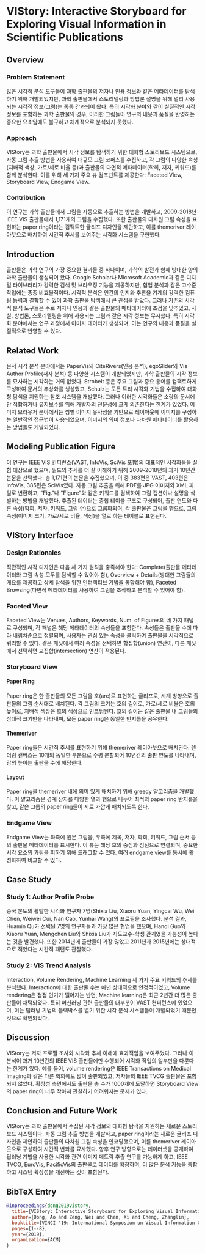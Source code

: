 # VIStory: Interactive Storyboard for Exploring Visual Information in Scientific Publications

## Overview

### Problem Statement
많은 시각적 분석 도구들이 과학 출판물의 저자나 인용 정보와 같은 메타데이터를 탐색하기 위해 개발되었지만, 과학 출판물에서 스토리텔링과 방법론 설명을 위해 널리 사용되는 시각적 정보(그림)는 종종 간과되어 왔다. 특히 시각화 분야와 같이 실질적인 시각 정보를 포함하는 과학 출판물의 경우, 이러한 그림들이 연구의 내용과 품질을 반영하는 중요한 요소임에도 불구하고 체계적으로 분석되지 못했다.

### Approach
VIStory는 과학 출판물에서 시각 정보를 탐색하기 위한 대화형 스토리보드 시스템으로, 자동 그림 추출 방법을 사용하여 대규모 그림 코퍼스를 수집하고, 각 그림의 다양한 속성(지배적 색상, 가로/세로 비율 등)과 출판물의 다면적 메타데이터(학회, 저자, 키워드)를 함께 분석한다. 이를 위해 세 가지 주요 뷰 컴포넌트를 제공한다: Faceted View, Storyboard View, Endgame View.

### Contribution
이 연구는 과학 출판물에서 그림을 자동으로 추출하는 방법을 개발하고, 2009-2018년 IEEE VIS 출판물에서 1,171개의 그림을 수집했다. 또한 출판물의 다차원 그림 속성을 표현하는 paper ring이라는 컴팩트한 글리프 디자인을 제안하고, 이를 themeriver 레이아웃으로 배치하여 시간적 추세를 보여주는 시각화 시스템을 구현했다.

## Introduction
출판물은 과학 연구의 가장 중요한 결과물 중 하나이며, 과학의 발전과 함께 방대한 양의 과학 출판물이 생성되어 왔다. Google Scholar나 Microsoft Academic과 같은 디지털 라이브러리가 강력한 검색 및 브라우징 기능을 제공하지만, 협업 분석과 같은 고수준 작업에는 종종 비효율적이다. 시각적 분석은 인간의 인지와 추론을 기계의 강력한 컴퓨팅 능력과 결합할 수 있어 과학 출판물 탐색에서 큰 관심을 받았다. 그러나 기존의 시각적 분석 도구들은 주로 저자나 인용과 같은 출판물의 메타데이터에 초점을 맞추었고, 사실, 방법론, 스토리텔링을 위해 사용되는 그림과 같은 시각 정보는 무시했다. 특히 시각화 분야에서는 연구 과정에서 이미지 데이터가 생성되며, 이는 연구의 내용과 품질을 실질적으로 반영할 수 있다.

## Related Work
문서 시각 분석 분야에서는 PaperVis와 CiteRivers(인용 분석), egoSlider와 Vis Author Profile(저자 분석) 등 다양한 시스템이 개발되었지만, 과학 출판물의 시각 정보를 묘사하는 시각화는 거의 없었다. Strobelt 등은 주요 그림과 중요 용어를 컴팩트하게 구성하여 문서의 추상화를 생성했고, Schulz는 모든 트리 시각화 기법을 수집하여 대화형 탐색을 지원하는 참조 시스템을 개발했다. 그러나 이러한 시각화들은 소량의 문서에만 적합하거나 유지보수를 위해 개발자의 전문성에 크게 의존한다는 한계가 있었다. 이미지 브라우저 분야에서는 쌍별 이미지 유사성을 기반으로 레이아웃에 이미지를 구성하는 일반적인 접근법이 사용되었으며, 이미지의 의미 정보나 다차원 메타데이터를 활용하는 방법들도 개발되었다.

## Modeling Publication Figure
이 연구는 IEEE VIS 컨퍼런스(VAST, InfoVis, SciVis 포함)의 대표적인 시각화들을 실험 대상으로 했으며, 필드의 추세를 더 잘 이해하기 위해 2009-2018년의 과거 10년간 논문을 선택했다. 총 1,171편의 논문을 수집했으며, 이 중 383편은 VAST, 403편은 InfoVis, 385편은 SciVis였다. 자동 그림 추출을 위해 PDF를 JPG 이미지와 XML 파일로 변환하고, "Fig."나 "Figure"와 같은 키워드를 검색하여 그림 캡션이나 설명을 식별하는 방법을 개발했다. 추출된 데이터는 중첩 테이블 구조로 구성되어, 출판 연도와 다른 속성(학회, 저자, 키워드, 그림 수)으로 그룹화되며, 각 출판물은 그림을 행으로, 그림 속성(이미지 크기, 가로/세로 비율, 색상)을 열로 하는 테이블로 표현된다.

## VIStory Interface
### Design Rationales
직관적인 시각 디자인은 다음 세 가지 원칙을 충족해야 한다: Complete(출판물 메타데이터와 그림 속성 모두를 탐색할 수 있어야 함), Overview + Details(방대한 그림들의 개요를 제공하고 상세 탐색을 위한 인터랙티브 기법을 통합해야 함), Faceted Browsing(다면적 메타데이터를 사용하여 그림을 조작하고 분석할 수 있어야 함).

### Faceted View
Faceted View는 Venues, Authors, Keywords, Num. of Figures의 네 가지 패널로 구성되며, 각 패널은 해당 메타데이터의 속성들을 포함한다. 속성들은 출판물 수에 따라 내림차순으로 정렬되며, 사용자는 관심 있는 속성을 클릭하여 출판물을 시각적으로 쿼리할 수 있다. 같은 패싯에서 여러 속성을 선택하면 합집합(union) 연산이, 다른 패싯에서 선택하면 교집합(intersection) 연산이 적용된다.

### Storyboard View
#### Paper Ring
Paper ring은 한 출판물의 모든 그림을 호(arc)로 표현하는 글리프로, 시계 방향으로 출판물의 그림 순서대로 배치된다. 각 그림의 크기는 호의 길이로, 가로/세로 비율은 호의 높이로, 지배적 색상은 호의 색상으로 인코딩된다. 호의 길이는 같은 출판물 내 그림들의 상대적 크기만을 나타내며, 모든 paper ring은 동일한 반지름을 공유한다.

#### Themeriver
Paper ring들은 시간적 추세를 표현하기 위해 themeriver 레이아웃으로 배치된다. 렌더링 캔버스는 10개의 동일한 부분으로 수평 분할되어 10년간의 출판 연도를 나타내며, 강의 높이는 출판물 수에 해당한다.

#### Layout
Paper ring을 themeriver 내에 의미 있게 배치하기 위해 greedy 알고리즘을 개발했다. 이 알고리즘은 경계 상자를 다양한 열과 행으로 나누어 최적의 paper ring 반지름을 찾고, 같은 그룹의 paper ring들이 서로 가깝게 배치되도록 한다.

### Endgame View
Endgame View는 좌측에 원본 그림을, 우측에 제목, 저자, 학회, 키워드, 그림 순서 등의 출판물 메타데이터를 표시한다. 이 뷰는 해당 호의 중심과 점선으로 연결되며, 중요한 시각 요소의 가림을 피하기 위해 드래그할 수 있다. 여러 endgame view를 동시에 활성화하여 비교할 수 있다.

## Case Study
### Study 1: Author Profile Probe
중국 본토의 활발한 시각화 연구자 7명(Shixia Liu, Xiaoru Yuan, Yingcai Wu, Wei Chen, Weiwei Cui, Nan Cao, Yunhai Wang)의 프로필을 조사했다. 분석 결과, Huamin Qu가 선택된 7명의 연구자들과 가장 많은 협업을 했으며, Hanqi Guo와 Xiaoru Yuan, Mengchen Liu와 Shixia Liu가 지도교수-학생 관계였을 가능성이 높다는 것을 발견했다. 또한 2014년에 출판물이 가장 많았고 2011년과 2015년에는 상대적으로 적었다는 시간적 패턴도 관찰했다.

### Study 2: VIS Trend Analysis
Interaction, Volume Rendering, Machine Learning 세 가지 주요 키워드의 추세를 분석했다. Interaction에 대한 출판물 수는 매년 상대적으로 안정적이었고, Volume rendering은 점점 인기가 떨어지는 반면, Machine learning은 최근 2년간 더 많은 출판물이 채택되었다. 특히 머신러닝 관련 출판물의 대부분이 VAST 컨퍼런스에 있었으며, 이는 딥러닝 기법의 블랙박스를 열기 위한 시각 분석 시스템들이 개발되었기 때문인 것으로 확인되었다.

## Discussion
VIStory는 저자 프로필 조사와 시각화 추세 이해에 효과적임을 보여주었다. 그러나 이 분석이 과거 10년간의 IEEE VIS 출판물에만 수행되어 시각화 작업의 일부만을 다룬다는 한계가 있다. 예를 들어, volume rendering은 IEEE Transactions on Medical Imaging과 같은 다른 학회에도 많이 출판되었고, 저자들의 IEEE TVCG 출판물은 포함되지 않았다. 확장성 측면에서도 출판물 총 수가 1000개에 도달하면 Storyboard View의 paper ring이 너무 작아져 관찰하기 어려워지는 문제가 있다.

## Conclusion and Future Work
VIStory는 과학 출판물에서 수집된 시각 정보의 대화형 탐색을 지원하는 새로운 스토리보드 시스템이다. 자동 그림 추출 방법을 개발하고, paper ring이라는 새로운 글리프 디자인을 제안하여 출판물의 다차원 그림 속성을 인코딩했으며, 이를 themeriver 레이아웃으로 구성하여 시간적 변화를 묘사했다. 향후 연구 방향으로는 데이터셋을 공개하여 딥러닝 기법을 사용한 시각화 관련 이미지 메트릭 추출 연구를 가능하게 하고, IEEE TVCG, EuroVis, PacificVis의 출판물로 데이터를 확장하며, 더 많은 분석 기능을 통합하고 시스템 확장성을 개선하는 것이 포함된다.

## BibTeX Entry
```bibtex
@inproceedings{dong2019vistory,
  title={VIStory: Interactive Storyboard for Exploring Visual Information in Scientific Publications},
  author={Dong, Ao and Zeng, Wei and Chen, Xi and Cheng, Zhanglin},
  booktitle={VINCI '19: International Symposium on Visual Information Communication and Interaction},
  pages={1--8},
  year={2019},
  organization={ACM}
}
```